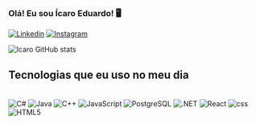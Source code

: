 ### Olá! Eu sou Ícaro Eduardo! 🖥️


[![Linkedin](https://img.shields.io/badge/LinkedIn-0077B5?style=for-the-badge&logo=linkedin&logoColor=white)](https://www.linkedin.com/in/%C3%ADcaro-eduardo-rodrigues-moreira-9b853a239/)
[![Instagram](https://img.shields.io/badge/Instagram-E4405F?style=for-the-badge&logo=instagram&logoColor=white)](https://www.instagram.com/_icaromr/)

![Icaro GitHub stats](https://github-readme-stats-sigma-five.vercel.app/api?username=icaromr7&show_icons=true&theme=radical)

## Tecnologias que eu uso no meu dia

<div style= "display: inline_block"><br/>
    <img align="center" alt="C#" src="https://custom-icon-badges.demolab.com/badge/C%23-%23239120.svg?logo=cshrp&logoColor=white" />
    <img align="center" alt="Java" src="https://img.shields.io/badge/Java-%23ED8B00.svg?logo=openjdk&logoColor=white" />
    <img align="center" alt="C++" src="https://img.shields.io/badge/C++-%2300599C.svg?logo=c%2B%2B&logoColor=white" />
    <img align="center" alt="JavaScript" src="https://img.shields.io/badge/JavaScript-323330?style=for-the-badge&logo=javascript&logoColor=F7DF1E" />
    <img align="center" alt="PostgreSQL" src="https://img.shields.io/badge/Postgres-%23316192.svg?logo=postgresql&logoColor=white" />
    <img align="center" alt=".NET" src="https://img.shields.io/badge/.NET-512BD4?logo=dotnet&logoColor=fff" />
    <img align="center" alt="React" src="https://img.shields.io/badge/React-%2320232a.svg?logo=react&logoColor=%2361DAFB" />
    <img align="center" alt="css" src="https://img.shields.io/badge/CSS-1572B6?logo=css3&logoColor=fff" />
    <img align="center" alt="HTML5" src="https://img.shields.io/badge/HTML-%23E34F26.svg?logo=html5&logoColor=white" />

</div><br/>

